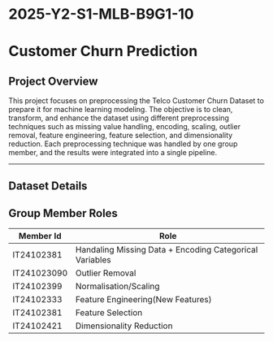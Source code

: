 # 2025-Y2-S1-MLB-B9G1-10


# Customer Churn Prediction

## Project Overview 

This project focuses on preprocessing the Telco Customer Churn Dataset to prepare it for machine learning modeling.
The objective is to clean, transform, and enhance the dataset using different preprocessing techniques such as missing value handling, encoding, scaling, outlier removal, feature engineering, feature selection, and dimensionality reduction.
Each preprocessing technique was handled by one group member, and the results were integrated into a single pipeline.


---


## Dataset Details






## Group Member Roles

|Member Id  | Role |
|----------|----------|
|IT24102381| Handaling Missing Data + Encoding Categorical Variables |
|IT241023090| Outlier Removal|
|IT24102399| Normalisation/Scaling|
|IT24102333| Feature Engineering(New Features)|
|IT24102381| Feature Selection|
|IT24102421|Dimensionality Reduction|




